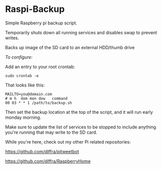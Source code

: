 Raspi-Backup
============

Simple Raspberry pi backup script.

Temporarily shuts down all running services and disables swap to prevent writes.

Backs up image of the SD card to an external HDD/thumb drive

*To configure:*

Add an entry to your root crontab:

    sudo crontab -e

That looks like this:

    MAILTO=you@domain.com
    # m h  dom mon dow   command
    00 03 * * 1 /path/to/backup.sh

Then set the backup location at the top of the script, and it will run early monday morning.

Make sure to update the list of services to be stopped to include anything you're running that may write to the SD card.

While you're here, check out my other Pi related repositories:

https://github.com/diffra/pitweetbot

https://github.com/diffra/RaspberryHome